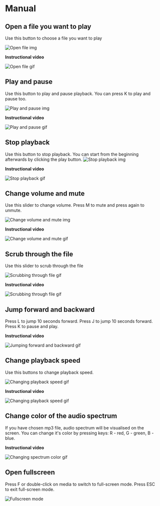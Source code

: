 # Manual

## Open a file you want to play

Use this button to choose a file you want to play

![Open file img](openFile.png)

**Instructional video**

![Open file gif](openFile_small.gif)

## Play and pause

Use this button to play and pause playback. You can press K to play and pause too.

![Play and pause img](playPause.png)

**Instructional video**

![Play and pause gif](playPause_small.gif)

## Stop playback

Use this button to stop playback. You can start from the beginning afterwards by clicking the play button. 
![Stop playback img](stop.png)

**Instructional video**

![Stop playback gif](stop_small.gif)

## Change volume and mute

Use this slider to change volume. Press M to mute and press again to unmute.

![Change volume and mute img](changeVolume.png)

**Instructional video**

![Change volume and mute gif](volumeChange_small.gif)

## Scrub through the file

Use this slider to scrub through the file

![Scrubbing through file gif](scrubbing.png)

**Instructional video**

![Scrubbing through file gif](scrubbing_small.gif)

## Jump forward and backward

Press L to jump 10 seconds forward.
Press J to jump 10 seconds forward.
Press K to pause and play.

**Instructional video**

![Jumping forward and backward gif](jumping_small.gif)

## Change playback speed

Use this buttons to change playback speed.

![Changing playback speed gif](changeSpeed.png)

**Instructional video**

![Changing playback speed gif](changeSpeed_small.gif)

## Change color of the audio spectrum

If you have chosen mp3 file, audio spectrum will be visualised on the screen. You can change it's color by pressing keys:
R - red, G - green, B - blue.

**Instructional video**

![Changing spectrum color gif](colorChange_small.gif)

## Open fullscreen

Press F or double-click on media to switch to full-screen mode. Press ESC to exit full-screen mode.

![Fullscreen mode](fullscreenMode.png)
